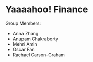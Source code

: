# Yaaaahoo! Finance
Group Members:
- Anna Zhang
- Anupam Chakraborty 
- Mehri Amin
- Oscar Fan
- Rachael Carson-Graham

